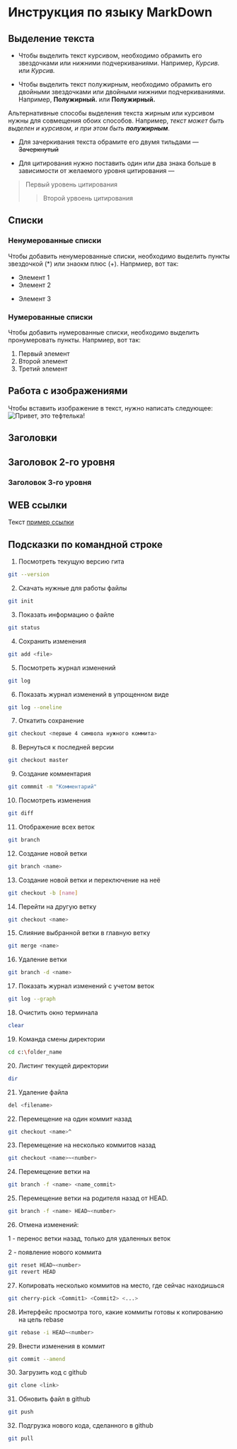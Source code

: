 # Инструкция по языку MarkDown

## Выделение текста

* Чтобы выделить текст курсивом, необходимо обрамить его звездочками или нижними подчеркиваниями. Например, *Курсив.* или _Курсив._

* Чтобы выделить текст полужирным, необходимо обрамить его двойными звездочками или двойными нижними подчеркиваниями. Например, **Полужирный.** или __Полужирный.__

Альтернативные способы выделения текста жирным или курсивом нужны для совмещения обоих способов. Например, _текст может быть выделен и курсивом, и при этом быть **полужирным**_.

* Для зачеркивания текста обрамите его двумя тильдами — ~~Зачеркнутый~~

* Для цитирования нужно поставить  один или два знака больше в зависимости от желаемого уровня цитирования —
> Первый уровень цитирования
>> Второй урвоень цитирования 

## Списки
### Ненумерованные списки
Чтобы добавить ненумерованные списки, необходимо выделить пункты звездочкой (*) или знаокм плюс (+). Напрмиер, вот так:
* Элемент 1
* Элемент 2
+ Элемент 3

### Нумерованные списки
Чтобы добавить нумерованные списки, необходимо выделить пронумеровать пункты. Напрмиер, вот так:
1. Первый элемент
2. Второй элемент
3. Третий элемент

## Работа с изображениями
Чтобы вставить изображение в текст, нужно написать следующее: 
![Привет, это тефтелька!](teftelka.jpg)

## Заголовки
## Заголовок 2-го уровня
### Заголовок 3-го уровня

## WEB ссылки
Текст [пример ссылки](https://google.com "Всплывающая подсказка")

## Подсказки по командной строке

1. Посмотреть текущую версию гита
```sh
git --version
```

2. Скачать нужные для работы файлы
```sh
git init
```

3. Показать информацию о файле
```sh
git status  
```

4. Сохранить изменения
```sh
git add <file>  
```

5. Посмотреть журнал изменений
```sh
git log     
```

6. Показать журнал изменений в упрощенном виде
```sh
git log --oneline
```

7. Откатить сохранение
```sh
git checkout <первые 4 символа нужного коммита>  
```

8. Вернуться к последней версии
```sh
git checkout master     
```

9. Создание комментария
```sh
git commmit -m "Комментарий"
```

10. Посмотреть изменения
```sh
git diff 
```

11. Отображение всех веток
```sh
git branch  
```

12. Создание новой ветки
```sh
git branch <name>   
```

13. Создание новой ветки и переключение на неё
```sh
git checkout -b [name]
```

14. Перейти на другую ветку
```sh
git checkout <name>   
```

15. Слияние выбранной ветки в главную ветку
```sh
git merge <name>  
```

16. Удаление ветки
```sh
git branch -d <name>  
```

17. Показать журнал изменений с учетом веток
```sh
git log --graph
```     

18. Очистить окно терминала
```sh
clear       
```

19. Команда смены директории
```sh
cd c:\folder_name
```

20. Листинг текущей директории
```sh
dir
```

21. Удаление файла
```sh
del <filename>
```

22. Перемещение на один коммит назад
```sh
git checkout <name>^
```

23. Перемещение на несколько коммитов назад
```sh
git checkout <name>~<number>
```

24. Перемещение ветки на 
```sh
git branch -f <name> <name_commit>
```

25. Перемещение ветки <name> на <n> родителя назад от HEAD.
```sh
git branch -f <name> HEAD~<number>
```

26. Отмена изменений:

1 - перенос ветки назад, только для удаленных веток

2 - появление нового коммита
```sh
git reset HEAD~<number>
git revert HEAD
```

27. Копировать несколько коммитов на место, где сейчас находишься
```sh
git cherry-pick <Commit1> <Commit2> <...>
```

28. Интерфейс просмотра того, какие коммиты готовы к копированию на цель rebase
```sh
git rebase -i HEAD~<number>
```

29. Внести изменения в коммит
```sh
git commit --amend
```

30. Загрузить код с github
```sh
git clone <link>
```

31. Обновить файл в github
```sh
git push
```

32. Подгрузка нового кода, сделанного в github
```sh
git pull
```